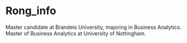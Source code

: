 # Rong_info
Master candidate at Brandeis University,  majoring in Business Analytics. Master of Business Analytics at University of Nottingham.
